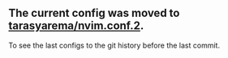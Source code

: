 ## The current config was moved to [tarasyarema/nvim.conf.2](https://github.com/tarasyarema/nvim.conf.2).

To see the last configs to the git history before the last commit.
